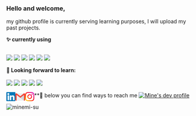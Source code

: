### Hello and welcome, 

my github profile is currently serving learning purposes, I will upload my past projects.



**✨ currently using** <br>

<br>
<code><a href="https://www.python.org/" target="_blank"><img height="50" src="https://www.vectorlogo.zone/logos/python/python-ar21.svg"></a></code>
<code><a href="https://airflow.apache.org/" target="_blank"><img height="50" src="https://www.vectorlogo.zone/logos/apache_spark/apache_spark-ar21.svg"></a></code>
<code><a href="https://jupyter.org/" target="_blank"><img height="50" src="https://www.vectorlogo.zone/logos/jupyter/jupyter-ar21.svg"></a></code>
<code><a href="https://git-scm.com/" target="_blank"><img height="50" src="https://www.vectorlogo.zone/logos/git-scm/git-scm-ar21.svg"></a></code>
<code><a href="https://www.mysql.com/" target="_blank"><img height="50" src="https://www.vectorlogo.zone/logos/mysql/mysql-ar21.svg"></a></code>
<code><a href="https://www.sqlite.org/" target="_blank"><img height="50" src="https://www.vectorlogo.zone/logos/sqlite/sqlite-ar21.svg"></a></code>
<br>




**🔭 Looking forward to learn:** <br>
<br>
<code><a href="https://www.javascript.com/" target="_blank"><img height="50" src="https://www.vectorlogo.zone/logos/javascript/javascript-ar21.svg"></a></code>
<code><a href="https://reactjs.org/" target="_blank"><img height="50" src="https://www.vectorlogo.zone/logos/reactjs/reactjs-ar21.svg"></a></code>
<code><a href="https://cloud.google.com/" target="_blank"><img height="50" src="https://www.vectorlogo.zone/logos/google_cloud/google_cloud-ar21.svg"></a></code>
<code><a href="https://aws.amazon.com/" target="_blank"><img height="50" src="https://www.vectorlogo.zone/logos/amazon_aws/amazon_aws-ar21.svg"></a></code>
<code><a href="https://analytics.google.com/" target="_blank"><img height="50" src="https://www.vectorlogo.zone/logos/google_analytics/google_analytics-ar21.svg"></a></code>
<br>



**💬 below you can find ways to reach me
 <a href="https://www.linkedin.com/in/minemu/" target="_blank">
   <img align="left" alt="Su Mine | Linkedin" width="24px" src="https://github.com/minemi-su/minemi-su/blob/main/Linkedin.svg" />
  </a>
  <a href="mailto:minemisu@gmail.com" target="_blank">
    <img align="left" alt="Su Mine | Gmail" width="26px" src="https://raw.githubusercontent.com/minemi-su/minemi-su/main/Gmail.svg" />
  </a>
  <a href="https://www.instagram.com/minemisu_" target="_blank">
    <img align="left" alt="Su Mine| Instagram" width="24px" src="https://raw.githubusercontent.com/minemi-su/minemi-su/main/Instagram.svg"  />
  </a>
  <a href="https://dev.to/minemisu" target="_blank">
  <img src="https://d2fltix0v2e0sb.cloudfront.net/dev-badge.svg" alt="Mine's dev profile" height="30" width="30">
</a>

<p align="left"> <img src=https://komarev.com/ghpvc/?username=minemi-su alt=minemi-su> </p>

<!--
**Visitor Count :**
<br>
![Visitor Count](https://profile-counter.glitch.me/{minemi-su}/count.svg) 
-->
